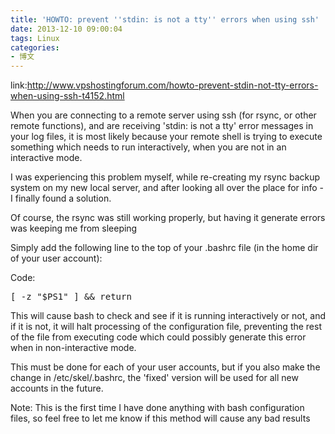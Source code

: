 ```yaml
---
title: 'HOWTO: prevent ''stdin: is not a tty'' errors when using ssh'
date: 2013-12-10 09:00:04
tags: Linux
categories:
- 博文
---
```

link:<a href="http://www.vpshostingforum.com/howto-prevent-stdin-not-tty-errors-when-using-ssh-t4152.html">http://www.vpshostingforum.com/howto-prevent-stdin-not-tty-errors-when-using-ssh-t4152.html</a>
<p>
When you are connecting to a remote server using ssh (for rsync, or other remote functions), and are receiving 'stdin: is not a tty' error messages in your log files, it is most likely because your remote shell is trying to execute something which needs to run interactively, when you are not in an interactive mode.
</p>
<p>
I was experiencing this problem myself, while re-creating my rsync backup system on my new local server, and after looking all over the place for info - I finally found a solution.
</p>
<p>
Of course, the rsync was still working properly, but having it generate errors was keeping me from sleeping
</p>
<p>
Simply add the following line to the top of your .bashrc file (in the home dir of your user account):
</p>

Code:
<pre class="brush:bash">
[ -z "$PS1" ] && return
</pre>
<p>
This will cause bash to check and see if it is running interactively or not, and if it is not, it will halt processing of the configuration file, preventing the rest of the file from executing code which could possibly generate this error when in non-interactive mode.
</p>
<p>
This must be done for each of your user accounts, but if you also make the change in /etc/skel/.bashrc, the 'fixed' version will be used for all new accounts in the future.
</p>

Note: This is the first time I have done anything with bash configuration files, so feel free to let me know if this method will cause any bad results 
